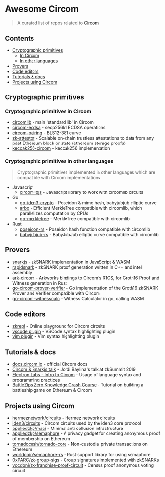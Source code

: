 # Awesome Circom

> A curated list of repos related to [Circom](https://github.com/iden3/circom).

## Contents
- [Cryptographic primitives](#cryptographic-primitives)
   - [In Circom](#cryptographic-primitives-in-circom)
   - [In other languages](#cryptographic-primitives-in-other-languages)
- [Provers](#provers)
- [Code editors](#code-editors)
- [Tutorials & docs](#tutorials--docs)
- [Projects using Circom](#projects-using-circom)


## Cryptographic primitives

### Cryptographic primitives in Circom
- [circomlib](https://github.com/iden3/circomlib) - main 'standard lib' in Circom
- [circom-ecdsa](https://github.com/0xPARC/circom-ecdsa) - secp256k1 ECDSA operations
- [circom-pairing](https://github.com/yi-sun/circom-pairing) - BLS12-381 curve
- [zk-attestor](https://github.com/yi-sun/zk-attestor) - Scalable on-chain trustless attestations to data from any past Ethereum block or state (ethereum storage proofs)
- [keccak256-circom](https://github.com/vocdoni/keccak256-circom) - keccak256 implementation

### Cryptographic primitives in other languages
> Cryptographic primitives implemented in other languages which are compatible with Circom implementations

- Javascript
   - [circomlibjs](https://github.com/iden3/circomlibjs) - Javascript library to work with circomlib circuits
- Go
   - [go-iden3-crypto](https://github.com/iden3/go-iden3-crypto) - Poseidon & mimc hash, babyjubjub elliptic curve
   - [arbo](https://github.com/vocdoni/arbo) - Efficient MerkleTree compatible with circomlib, which parallelizes computation by CPUs
   - [go-merkletree](https://github.com/iden3/go-merkletree) - MerkleTree compatible with circomlib 
- Rust
   - [poseidon-rs](https://github.com/arnaucube/poseidon-rs) - Poseidon hash function compatible with circomlib
   - [babyjubjub-rs](https://github.com/arnaucube/babyjubjub-rs) - BabyJubJub elliptic curve compatible with circomlib

## Provers
- [snarkjs](https://github.com/iden3/snarkjs) - zkSNARK implementation in JavaScript & WASM
- [rapidsnark](https://github.com/iden3/rapidsnark) - zkSNARK proof generation written in C++ and intel assembly
- [ark-circom](https://github.com/gakonst/ark-circom) - Arkworks bindings to Circom's R1CS, for Groth16 Proof and Witness generation in Rust
- [go-circom-prover-verifier](https://github.com/iden3/go-circom-prover-verifier/) - Go implementation of the Groth16 zkSNARK Prover and Verifier compatible with Circom
- [go-circom-witnesscalc](https://github.com/iden3/go-circom-witnesscalc) - Witness Calculator in go, calling WASM

## Code editors
- [zkrepl](https://github.com/0xPARC/zkrepl) - Online playground for Circom circuits
- [vscode plugin](https://github.com/iden3/circom-highlighting-vscode) - VSCode syntax highlighting plugin
- [vim plugin](https://github.com/iden3/vim-circom-syntax) - Vim syntax highlighting plugin

## Tutorials & docs
- [docs.circom.io](https://docs.circom.io/) - official Circom docs
- [Circom & Snarkjs talk](https://www.youtube.com/watch?v=-9TJa1hVsKA) - Jordi Baylina's talk at zkSummit 2019
- [Electron Labs - Intro to Circom](https://docs.electronlabs.org/intro-to-circom) - Usage of language syntax and programming practices
- [BattleZips Zero Knowledge Crash Course](https://www.youtube.com/channel/UCcVGZqz46ELMsjVRIr0VOxw) - Tutorial on building a battleship game on Ethereum & Circom

## Projects using Circom
- [hermeznetwork/circuits](https://github.com/hermeznetwork/circuits) - Hermez network circuits
- [iden3/circuits](https://github.com/iden3/circuits/) - Circom circuits used by the iden3 core protocol
- [appliedzkp/maci](https://github.com/appliedzkp/maci) - Minimal anti collusion infrastructure
- [appliedzkp/semaphore](https://github.com/appliedzkp/semaphore) - A privacy gadget for creating anonymous proof of membership on Ethereum
- [tornadocash/tornado-core](https://github.com/tornadocash/tornado-core) - Non-custodial private transactions on Ethereum
- [worldcoin/semaphore-rs](https://github.com/worldcoin/semaphore-rs) - Rust support library for using semaphore
- [0xPARC/zk-group-sigs](https://github.com/0xPARC/zk-group-sigs) - Group signatures implemented with zkSNARKs
- [vocdoni/zk-franchise-proof-circuit](https://github.com/vocdoni/zk-franchise-proof-circuit) - Census proof anonymous voting circuit
